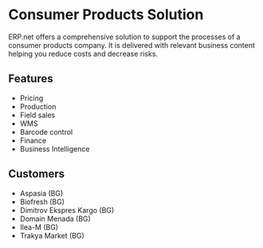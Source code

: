 # Consumer Products Solution

ERP.net offers a comprehensive solution to support the processes of a consumer products company. It is delivered with relevant business content helping you reduce costs and decrease risks.


## Features

* Pricing
* Production
* Field sales
* WMS
* Barcode control
* Finance
* Business Intelligence


## Customers

* Aspasia (BG)
* Biofresh (BG)
* Dimitrov Ekspres Kargo (BG)
* Domain Menada (BG)
* Ilea-M (BG)
* Trakya Market (BG)
